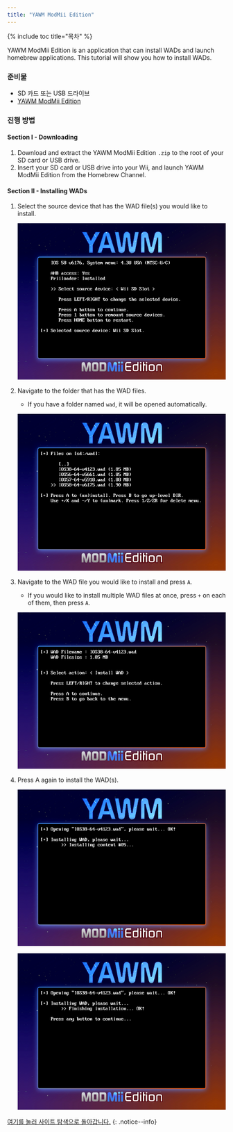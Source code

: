 ```yaml
---
title: "YAWM ModMii Edition"
---
```


{% include toc title="목차" %}

YAWM ModMii Edition is an application that can install WADs and launch homebrew applications. This tutorial will show you how to install WADs.

### 준비물
* SD 카드 또는 USB 드라이브
* [YAWM ModMii Edition](https://oscwii.org/library/app/yawmme)

### 진행 방법

#### Section I - Downloading

1. Download and extract the YAWM ModMii Edition `.zip` to the root of your SD card or USB drive.
1. Insert your SD card or USB drive into your Wii, and launch YAWM ModMii Edition from the Homebrew Channel.

#### Section II - Installing WADs

1. Select the source device that has the WAD file(s) you would like to install.

    ![Selecting source device](/images/homebrew/yawmME/source_device.png)

1. Navigate to the folder that has the WAD files.
    + If you have a folder named `wad`, it will be opened automatically.

    ![Selecting WAD file](/images/homebrew/yawmME/file_selection.png)

1. Navigate to the WAD file you would like to install and press `A`.
    + If you would like to install multiple WAD files at once, press `+` on each of them, then press `A`.

    ![WAD options](/images/homebrew/yawmME/install_wad.png)

1. Press A again to install the WAD(s).

    ![Installing WAD](/images/homebrew/yawmME/installing_wad.png)

    ![Installing WAD OK](/images/homebrew/yawmME/installing_wad_ok.png)

[여기를 눌러 사이트 탐색으로 돌아갑니다.](site-navigation)
{: .notice--info}
